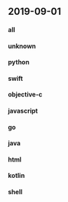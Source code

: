 ## 2019-09-01

#### all

#### unknown

#### python

#### swift

#### objective-c

#### javascript

#### go

#### java

#### html

#### kotlin

#### shell
